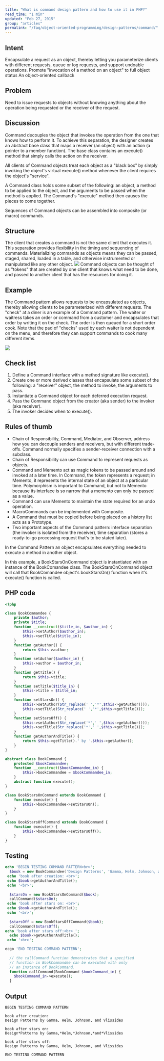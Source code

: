 ```yaml
---
title: "What is command design pattern and how to use it in PHP?"
read_time: "1 min"
updated: "Feb 27, 2015"
group: "articles"
permalink: "/faq/object-oriented-programming/design-patterns/command/"
---
```


## Intent

Encapsulate a request as an object, thereby letting you parameterize clients with different requests, queue or log requests, and support undoable operations.
Promote "invocation of a method on an object" to full object status
An object-oriented callback

## Problem

Need to issue requests to objects without knowing anything about the operation being requested or the receiver of the request.

## Discussion

Command decouples the object that invokes the operation from the one that knows how to perform it. To achieve this separation, the designer creates an abstract base class that maps a receiver (an object) with an action (a pointer to a member function). The base class contains an execute() method that simply calls the action on the receiver.

All clients of Command objects treat each object as a "black box" by simply invoking the object's virtual execute() method whenever the client requires the object's "service".

A Command class holds some subset of the following: an object, a method to be applied to the object, and the arguments to be passed when the method is applied. The Command's "execute" method then causes the pieces to come together.

Sequences of Command objects can be assembled into composite (or macro) commands.

## Structure

The client that creates a command is not the same client that executes it. This separation provides flexibility in the timing and sequencing of commands. Materializing commands as objects means they can be passed, staged, shared, loaded in a table, and otherwise instrumented or manipulated like any other object.
<img src="https://lh4.googleusercontent.com/-qnoH7vyJpyk/VO91KdBxN5I/AAAAAAAACEA/GJVFsYpNecI/w1044-h583-no/Command-2x.png">
Command objects can be thought of as "tokens" that are created by one client that knows what need to be done, and passed to another client that has the resources for doing it.

## Example

The Command pattern allows requests to be encapsulated as objects, thereby allowing clients to be parameterized with different requests. The "check" at a diner is an example of a Command pattern. The waiter or waitress takes an order or command from a customer and encapsulates that order by writing it on the check. The order is then queued for a short order cook. Note that the pad of "checks" used by each waiter is not dependent on the menu, and therefore they can support commands to cook many different items.

<img src="https://lh5.googleusercontent.com/-DRppgSme8Xw/VO91KHrwpGI/AAAAAAAACD8/X9zOgsMMjIk/w964-h522-no/Command_example1-2x.png">

## Check list

1. Define a Command interface with a method signature like execute().
2. Create one or more derived classes that encapsulate some subset of the following: a "receiver" object, the method to invoke, the arguments to pass.
3. Instantiate a Command object for each deferred execution request.
4. Pass the Command object from the creator (aka sender) to the invoker (aka receiver).
5. The invoker decides when to execute().

## Rules of thumb

* Chain of Responsibility, Command, Mediator, and Observer, address how you can decouple senders and receivers, but with different trade-offs. Command normally specifies a sender-receiver connection with a subclass.
* Chain of Responsibility can use Command to represent requests as objects.
* Command and Memento act as magic tokens to be passed around and invoked at a later time. In Command, the token represents a request; in Memento, it represents the internal state of an object at a particular time. Polymorphism is important to Command, but not to Memento because its interface is so narrow that a memento can only be passed as a value.
* Command can use Memento to maintain the state required for an undo operation.
* MacroCommands can be implemented with Composite.
* A Command that must be copied before being placed on a history list acts as a Prototype.
* Two important aspects of the Command pattern: interface separation (the invoker is isolated from the receiver), time separation (stores a ready-to-go processing request that's to be stated later).

In the Command Pattern an object encapsulates everything needed to execute a method in another object.

In this example, a BookStarsOnCommand object is instantiated with an instance of the BookComandee class. The BookStarsOnCommand object will call that BookComandee object's bookStarsOn() function when it's execute() function is called.

## PHP code

```php
<?php

class BookCommandee {
    private $author;
    private $title;
    function __construct($title_in, $author_in) {
        $this->setAuthor($author_in);
        $this->setTitle($title_in);
    }
    function getAuthor() {
        return $this->author;
    }
    function setAuthor($author_in) {
        $this->author = $author_in;
    }
    function getTitle() {
        return $this->title;
    }
    function setTitle($title_in) {
        $this->title = $title_in;
    }
    function setStarsOn() {
        $this->setAuthor(Str_replace(' ','*',$this->getAuthor()));
        $this->setTitle(Str_replace(' ','*',$this->getTitle()));
    }
    function setStarsOff() {
        $this->setAuthor(Str_replace('*',' ',$this->getAuthor()));
        $this->setTitle(Str_replace('*',' ',$this->getTitle()));
    }
    function getAuthorAndTitle() {
        return $this->getTitle().' by '.$this->getAuthor();
    }
}

abstract class BookCommand {
    protected $bookCommandee;
    function __construct($bookCommandee_in) {
        $this->bookCommandee = $bookCommandee_in;
    }
    abstract function execute();
}

class BookStarsOnCommand extends BookCommand {
    function execute() {
        $this->bookCommandee->setStarsOn();
    }
}

class BookStarsOffCommand extends BookCommand {
    function execute() {
        $this->bookCommandee->setStarsOff();
    }
}
```

## Testing

```php
echo 'BEGIN TESTING COMMAND PATTERN<br>';
  $book = new BookCommandee('Design Patterns', 'Gamma, Helm, Johnson, and Vlissides');
 echo 'book after creation: <br>';
 echo $book->getAuthorAndTitle();
 echo '<br>';
 
  $starsOn = new BookStarsOnCommand($book);
  callCommand($starsOn);
 echo 'book after stars on: <br>';
 echo $book->getAuthorAndTitle();
 echo '<br>';
 
  $starsOff = new BookStarsOffCommand($book);
  callCommand($starsOff);
echo 'book after stars off:<br> ';
  echo $book->getAuthorAndTitle();
 echo '<br>';

ecgo 'END TESTING COMMAND PATTERN';
 
  // the callCommand function demonstrates that a specified
  // function in BookCommandee can be executed with only 
  // an instance of BookCommand.
  function callCommand(BookCommand $bookCommand_in) {
    $bookCommand_in->execute();
  }
```

## Output

```
BEGIN TESTING COMMAND PATTERN

book after creation: 
Design Patterns by Gamma, Helm, Johnson, and Vlissides

book after stars on: 
Design*Patterns by Gamma,*Helm,*Johnson,*and*Vlissides

book after stars off: 
Design Patterns by Gamma, Helm, Johnson, and Vlissides

END TESTING COMMAND PATTERN
```
